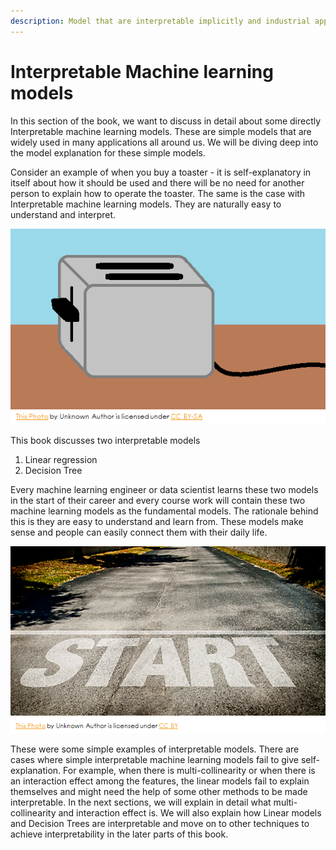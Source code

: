 ```yaml
---
description: Model that are interpretable implicitly and industrial applications
---
```


# Interpretable Machine learning models

In this section of the book, we want to discuss in detail about some directly Interpretable machine learning models. These are simple models that are widely used in many applications all around us. We will be diving deep into the model explanation for these simple models. 

Consider an example of when you buy a toaster - it is self-explanatory in itself about how it should be used and there will be no need for another person to explain how to operate the toaster. The same is the case with Interpretable machine learning models. They are naturally easy to understand and interpret. 

![](../.gitbook/assets/image%20%28103%29.png)

This book discusses two interpretable models 

1. Linear regression
2. Decision Tree

Every machine learning engineer or data scientist learns these two models in the start of their career and every course work will contain these two machine learning models as the fundamental models. The rationale behind this is they are easy to understand and learn from. These models make sense and people can easily connect them with their daily life.

![](../.gitbook/assets/image%20%28107%29.png)

These were some simple examples of interpretable models. There are cases where simple interpretable machine learning models fail to give self-explanation. For example, when there is multi-collinearity or when there is an interaction effect among the features, the linear models fail to explain themselves  and might need the help of some other methods to be made interpretable. In the next sections, we will explain in detail what multi-collinearity and interaction effect is. We will also explain how Linear models and Decision Trees are interpretable and move on to other techniques to achieve interpretability in the later parts of this book.

